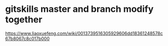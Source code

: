 # gitskills master and branch modify together
https://www.liaoxuefeng.com/wiki/0013739516305929606dd18361248578c67b8067c8c017b000
